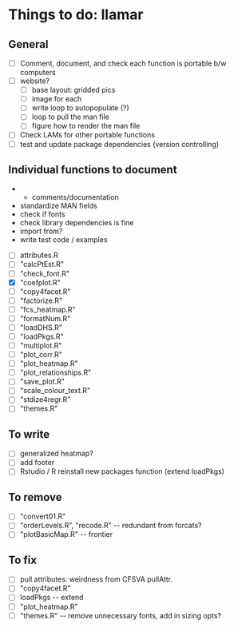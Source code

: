 # Things to do: llamar

## General
- [ ] Comment, document, and check each function is portable b/w computers
- [ ] website?
  - [ ] base layout: gridded pics
  - [ ] image for each
  - [ ] write loop to autopopulate (?)
  - [ ] loop to pull the man file
  - [ ] figure how to render the man file
- [ ] Check LAMs for other portable functions
- [ ] test and update package dependencies (version controlling)

## Individual functions to document
* + comments/documentation
* standardize MAN fields
* check if fonts
* check library dependencies is fine
* import from?
* write test code / examples
- [ ] attributes.R
- [ ] "calcPtEst.R"         
- [ ] "check_font.R"         
- [x] "coefplot.R"           
- [ ] "copy4facet.R"
- [ ] "factorize.R"
- [ ] "fcs_heatmap.R"       
- [ ] "formatNum.R"          
- [ ] "loadDHS.R"            
- [ ] "loadPkgs.R"          
- [ ] "multiplot.R"                  
- [ ] "plot_corr.R"
- [ ] "plot_heatmap.R"
- [ ] "plot_relationships.R"      
- [ ] "save_plot.R"          
- [ ] "scale_colour_text.R" 
- [ ] "stdize4regr.R"        
- [ ] "themes.R"    

## To write
- [ ] generalized heatmap?
- [ ] add footer
- [ ] Rstudio / R reinstall new packages function (extend loadPkgs)

## To remove
- [ ] "convert01.R" 
- [ ] "orderLevels.R", "recode.R" -- redundant from forcats?
- [ ] "plotBasicMap.R" -- frontier

## To fix
- [ ] pull attributes: weirdness from CFSVA pullAttr.
- [ ] "copy4facet.R"
- [ ] loadPkgs -- extend
- [ ] "plot_heatmap.R"
- [ ] "themes.R" -- remove unnecessary fonts, add in sizing opts?

